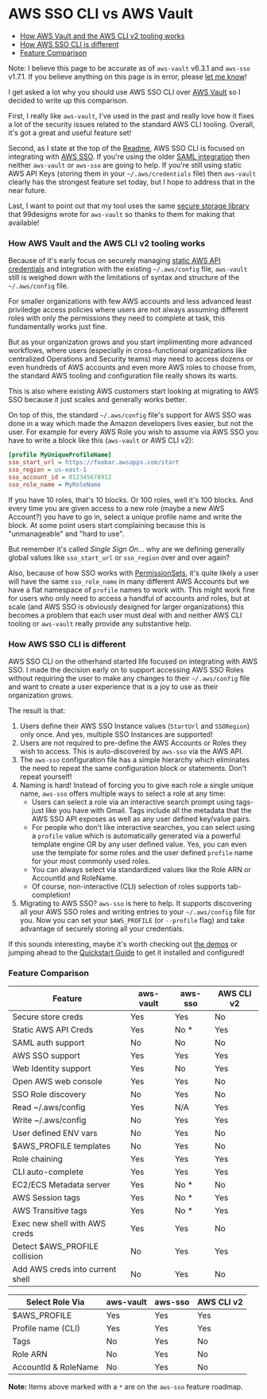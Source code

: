 # AWS SSO CLI vs AWS Vault

 * [How AWS Vault and the AWS CLI v2 tooling works](#how-aws-vault-and-the-aws-cli-v2-tooling-works)
 * [How AWS SSO CLI is different](#how-aws-sso-cli-is-different)
 * [Feature Comparison](#feature-comparison)

Note: I believe this page to be accurate as of `aws-vault` v6.3.1 and
`aws-sso` v1.7.1. If you believe anything on this page is in error, please [let me know](
https://github.com/synfinatic/aws-sso-cli/issues/new?title=Documentation+error:)!

I get asked a lot why you should use AWS SSO CLI over [AWS Vault](
https://github.com/99designs/aws-vault) so I decided to write up this comparison.

First, I really like `aws-vault`, I've used in the past and really love
how it fixes a lot of the security issues related to the standard
AWS CLI tooling. Overall, it's got a great and useful feature set!

Second, as I state at the top of the [Readme](../README.md), AWS SSO CLI
is focused on integrating with [AWS SSO](
https://docs.aws.amazon.com/singlesignon/latest/userguide/what-is.html).  If
you're using the older [SAML integration](
https://docs.aws.amazon.com/IAM/latest/UserGuide/id_roles_providers_saml.html)
then neither `aws-vault` or `aws-sso` are going to help.  If you're still
using static AWS API Keys (storing them in your `~/.aws/credentials` file) then
`aws-vault` clearly has the strongest feature set today, but I hope to address
that in the near future.

Last, I want to point out that my tool uses the same [secure storage library](
https://github.com/99designs/keyring) that 99designs wrote for `aws-vault`
so thanks to them for making that available!

### How AWS Vault and the AWS CLI v2 tooling works

Because of it's early focus on securely managing [static AWS API
credentials](
https://docs.aws.amazon.com/cli/latest/userguide/cli-configure-profiles.html)
and integration with the existing `~/.aws/config` file, `aws-vault` still is
weighed down with the limitations of syntax and structure of the `~/.aws/config`
file.

For smaller organizations with few AWS accounts and less advanced
least priviledge access policies where users are not always assuming different
roles with only the permissions they need to complete at task, this
fundamentally works just fine.

But as your organization grows and you start implimenting more advanced
workflows, where users (especially in cross-functional organizations like
centralized Operations and Security teams) may need to access dozens or
even hundreds of AWS accounts and even more AWS roles to choose from,
the standard AWS tooling and configuration file really shows its warts.

This is also where existing AWS customers start looking at migrating to AWS SSO
because it just scales and generally works better.

On top of this, the standard `~/.aws/config` file's support for AWS SSO
was done in a way which made the Amazon developers lives easier, but not
the user.  For example for every AWS Role you wish to assume via AWS SSO
you have to write a block like this (`aws-vault` or AWS CLI v2):

```ini
[profile MyUniqueProfileName]
sso_start_url = https://foobar.awsapps.com/start
sso_region = us-east-1
sso_account_id = 012345678912
sso_role_name = MyRoleName
```

If you have 10 roles, that's 10 blocks.  Or 100 roles, well it's 100 blocks.
And every time you are given access to a new role (maybe a new AWS Account?)
you have to go in, select a unique profile name and write the block. At some
point users start complaining because this is "unmanageable" and "hard to use".

But remember it's called _Single Sign On_... why are we defining generally
global values like `sso_start_url` or `sso_region` over and over again?

Also, because of how SSO works with [PermissionSets](
https://docs.aws.amazon.com/singlesignon/latest/userguide/permissionsetsconcept.html),
it's quite likely a user will have the same `sso_role_name` in many different
AWS Accounts but we have a flat namespace of `profile` names to work with. This
might work fine for users who only need to access a handful of accounts
and roles, but at scale (and AWS SSO is obviously designed for larger
organizations) this becomes a problem that each user must deal with and
neither AWS CLI tooling or `aws-vault` really provide any substantive help.

### How AWS SSO CLI is different

AWS SSO CLI on the otherhand started life focused on integrating with AWS SSO.
I made the decision early on to support accessing AWS SSO Roles
without requiring the user to make any changes to their `~/.aws/config` file
and want to create a user experience that is a joy to use as their organization
grows.

The result is that:

 1. Users define their AWS SSO Instance values (`StartUrl` and `SSORegion`)
    only once. And yes, multiple SSO Instances are supported!
 1. Users are not required to pre-define the AWS Accounts or Roles they
    wish to access.  This is auto-discovered by `aws-sso` via the AWS API.
 1. The `aws-sso` configuration file has a simple hierarchy which eliminates
    the need to repeat the same configuration block or statements.
    Don't repeat yourself!
 1. Naming is hard!  Instead of forcing you to give each role a single unique
    name, `aws-sso` offers multiple ways to select a role at any time:
    * Users can select a role via an interactive search prompt using tags-
        just like you have with Gmail.  Tags include all the metadata that the
        AWS SSO API exposes as well as any user defined key/value pairs.
    * For people who don't like interactive searches, you can select using
        a `profile` value which is automatically generated via a powerful
        template engine OR by any user defined value.  Yes, you can even use
        the template for some roles and the user defined `profile` name for
        your most commonly used roles.
    * You can always select via standardized values like the Role ARN or
        AccountId and RoleName.
    * Of course, non-interactive (CLI) selection of roles supports
        tab-completion!
 1. Migrating to AWS SSO?  `aws-sso` is here to help.  It supports
    discovering all your AWS SSO roles and writing entries to your
    `~/.aws/config` file for you.  Now you can set your `$AWS_PROFILE`
    (or `--profile` flag) and take advantage of securely storing all your
     credentials.

If this sounds interesting, maybe it's worth checking out [the demos](demos.md)
or jumping ahead to the [Quickstart Guide](quickstart.md) to get it installed
and configured!

### Feature Comparison

| Feature                 | aws-vault | aws-sso   | AWS CLI v2 |
|-------------------------|-----------|-----------|------------|
| Secure store creds      | Yes       | Yes       | No         |
| Static AWS API Creds    | Yes       | No *      | Yes        |
| SAML auth support       | No        | No        | No         |
| AWS SSO support         | Yes       | Yes       | Yes        |
| Web Identity support    | Yes       | No        | Yes        |
| Open AWS web console    | Yes       | Yes       | No         |
| SSO Role discovery      | No        | Yes       | No         |
| Read ~/.aws/config      | Yes       | N/A       | Yes        |
| Write ~/.aws/config     | No        | Yes       | Yes        |
| User defined ENV vars   | No        | Yes       | No         |
| $AWS\_PROFILE templates | No        | Yes       | No         |
| Role chaining           | Yes       | Yes       | Yes        |
| CLI auto-complete       | Yes       | Yes       | Yes        |
| EC2/ECS Metadata server | Yes       | No *      | No         |
| AWS Session tags        | Yes       | No *      | Yes        |
| AWS Transitive tags     | Yes       | No *      | Yes        |
| Exec new shell with AWS creds    | Yes  | Yes   | No     |
| Detect $AWS\_PROFILE collision   | No   | Yes   | Yes    |
| Add AWS creds into current shell | No   | Yes   | No     |

| Select Role Via      | aws-vault | aws-sso | AWS CLI v2 |
|----------------------|-----------|---------|------------|
| $AWS\_PROFILE        | Yes       | Yes     | Yes        |
| Profile name (CLI)   | Yes       | Yes     | Yes        |
| Tags                 | No        | Yes     | No         |
| Role ARN             | No        | Yes     | No         |
| AccountId & RoleName | No        | Yes     | No         |


**Note:** Items above marked with a `*` are on the `aws-sso` feature roadmap.

